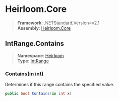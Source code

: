 # Heirloom.Core

> **Framework**: .NETStandard,Version=v2.1  
> **Assembly**: [Heirloom.Core][0]  

## IntRange.Contains

> **Namespace**: [Heirloom][0]  
> **Type**: [IntRange][1]  

### Contains(in int)

Determines if this range contains the specified value.

```cs
public bool Contains(in int x)
```

[0]: ../Heirloom.Core.md
[1]: Heirloom.IntRange.md

